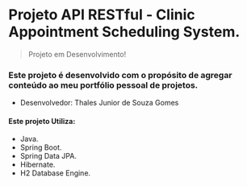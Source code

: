 # Projeto API RESTful - Clinic Appointment Scheduling System. 

> Projeto em Desenvolvimento!

### Este projeto é desenvolvido com o propósito de agregar conteúdo ao meu portfólio pessoal de projetos.
- Desenvolvedor: Thales Junior de Souza Gomes

#### Este projeto Utiliza:

- Java.
- Spring Boot.
- Spring Data JPA.
- Hibernate.
- H2 Database Engine.

